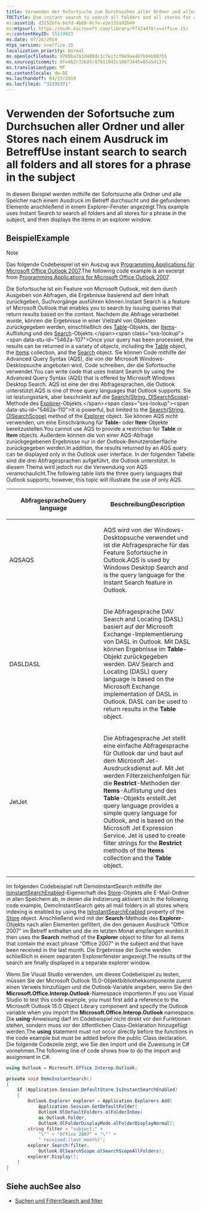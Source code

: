 ```yaml
---
title: Verwenden der Sofortsuche zum Durchsuchen aller Ordner und aller Stores nach einem Ausdruck im Betreff
TOCTitle: Use instant search to search all folders and all stores for a phrase in the subject
ms:assetid: d3152bfa-6e7d-4b68-8c7e-e2e155a92b49
ms:mtpsurl: https://msdn.microsoft.com/library/Ff424478(v=office.15)
ms:contentKeyID: 55119923
ms.date: 07/24/2014
mtps_version: v=office.15
localization_priority: Normal
ms.openlocfilehash: 07b0ba7a1d488dc1c7e1fcf0e9ae487b04b88755
ms.sourcegitcommit: 8fe462c32b91c87911942c188f3445e85a54137c
ms.translationtype: MT
ms.contentlocale: de-DE
ms.lasthandoff: 04/23/2019
ms.locfileid: "32335371"
---
```

# <a name="use-instant-search-to-search-all-folders-and-all-stores-for-a-phrase-in-the-subject"></a><span data-ttu-id="5462a-102">Verwenden der Sofortsuche zum Durchsuchen aller Ordner und aller Stores nach einem Ausdruck im Betreff</span><span class="sxs-lookup"><span data-stu-id="5462a-102">Use instant search to search all folders and all stores for a phrase in the subject</span></span>

<span data-ttu-id="5462a-103">In diesem Beispiel werden mithilfe der Sofortsuche alle Ordner und alle Speicher nach einem Ausdruck im Betreff durchsucht und die gefundenen Elemente anschließend in einem Explorer-Fenster angezeigt.</span><span class="sxs-lookup"><span data-stu-id="5462a-103">This example uses Instant Search to search all folders and all stores for a phrase in the subject, and then displays the items in an explorer window.</span></span>

## <a name="example"></a><span data-ttu-id="5462a-104">Beispiel</span><span class="sxs-lookup"><span data-stu-id="5462a-104">Example</span></span>

> [!NOTE] 
> <span data-ttu-id="5462a-105">Das folgende Codebeispiel ist ein Auszug aus [Programming Applications für Microsoft Office Outlook 2007](https://www.amazon.com/gp/product/0735622493?ie=UTF8&tag=msmsdn-20&linkCode=as2&camp=1789&creative=9325&creativeASIN=0735622493).</span><span class="sxs-lookup"><span data-stu-id="5462a-105">The following code example is an excerpt from [Programming Applications for Microsoft Office Outlook 2007](https://www.amazon.com/gp/product/0735622493?ie=UTF8&tag=msmsdn-20&linkCode=as2&camp=1789&creative=9325&creativeASIN=0735622493).</span></span>

<span data-ttu-id="5462a-106">Die Sofortsuche ist ein Feature von Microsoft Outlook, mit dem durch Ausgeben von Abfragen, die Ergebnisse basierend auf dem Inhalt zurückgeben, Suchvorgänge ausführen können.</span><span class="sxs-lookup"><span data-stu-id="5462a-106">Instant Search is a feature of Microsoft Outlook that enables you to search by issuing queries that return results based on the content.</span></span> <span data-ttu-id="5462a-107">Nachdem die Abfrage verarbeitet wurde, können die Ergebnisse in einer Vielzahl von Objekten zurückgegeben werden, einschließlich des [Table](https://msdn.microsoft.com/library/bb652856\(v=office.15\))-Objekts, der [Items](https://msdn.microsoft.com/library/bb645287\(v=office.15\))-Auflistung und des [Search](https://msdn.microsoft.com/library/bb612611\(v=office.15\))-Objekts.</span><span class="sxs-lookup"><span data-stu-id="5462a-107">Once your query has been processed, the results can be returned in a variety of objects, including the [Table](https://msdn.microsoft.com/library/bb652856\(v=office.15\)) object, the [Items](https://msdn.microsoft.com/library/bb645287\(v=office.15\)) collection, and the [Search](https://msdn.microsoft.com/library/bb612611\(v=office.15\)) object.</span></span> <span data-ttu-id="5462a-108">Sie können Code mithilfe der Advanced Query Syntax (AQS), die von der Microsoft Windows-Desktopsuche angeboten wird, Code schreiben, der die Sofortsuche verwendet.</span><span class="sxs-lookup"><span data-stu-id="5462a-108">You can write code that uses Instant Search by using the Advanced Query Syntax (AQS) that is offered by Microsoft Windows Desktop Search.</span></span> <span data-ttu-id="5462a-109">AQS ist eine der drei Abfragesprachen, die Outlook unterstützt.</span><span class="sxs-lookup"><span data-stu-id="5462a-109">AQS is one of three query languages that Outlook supports.</span></span> <span data-ttu-id="5462a-110">Sie ist leistungsstark, aber beschränkt auf die [Search(String, OlSearchScope)](https://msdn.microsoft.com/library/bb610561\(v=office.15\))-Methode des [Explorer](https://msdn.microsoft.com/library/bb623678\(v=office.15\))-Objekts.</span><span class="sxs-lookup"><span data-stu-id="5462a-110">It is powerful, but limited to the [Search(String, OlSearchScope)](https://msdn.microsoft.com/library/bb610561\(v=office.15\)) method of the [Explorer](https://msdn.microsoft.com/library/bb623678\(v=office.15\)) object.</span></span> <span data-ttu-id="5462a-111">Sie können AQS nicht verwenden, um eine Einschränkung für **Table**- oder **Item**-Objekte bereitzustellen.</span><span class="sxs-lookup"><span data-stu-id="5462a-111">You cannot use AQS to provide a restriction for **Table** or **Item** objects.</span></span> <span data-ttu-id="5462a-112">Außerdem können die von einer AQS-Abfrage zurückgegebenen Ergebnisse nur in der Outlook-Benutzeroberfläche zurückgegeben werden.</span><span class="sxs-lookup"><span data-stu-id="5462a-112">In addition, the results returned by an AQS query can be displayed only in the Outlook user interface.</span></span> <span data-ttu-id="5462a-113">In der folgenden Tabelle sind die drei Abfragesprachen aufgeführt, die Outlook unterstützt. In diesem Thema wird jedoch nur die Verwendung von AQS veranschaulicht.</span><span class="sxs-lookup"><span data-stu-id="5462a-113">The following table lists the three query languages that Outlook supports; however, this topic will illustrate the use of only AQS.</span></span>

<table>
<colgroup>
<col style="width: 50%" />
<col style="width: 50%" />
</colgroup>
<thead>
<tr class="header">
<th><p><span data-ttu-id="5462a-114">Abfragesprache</span><span class="sxs-lookup"><span data-stu-id="5462a-114">Query language</span></span></p></th>
<th><p><span data-ttu-id="5462a-115">Beschreibung</span><span class="sxs-lookup"><span data-stu-id="5462a-115">Description</span></span></p></th>
</tr>
</thead>
<tbody>
<tr class="odd">
<td><p><span data-ttu-id="5462a-116">AQS</span><span class="sxs-lookup"><span data-stu-id="5462a-116">AQS</span></span></p></td>
<td><p><span data-ttu-id="5462a-117">AQS wird von der Windows-Desktopsuche verwendet und ist die Abfragesprache für das Feature Sofortsuche in Outlook.</span><span class="sxs-lookup"><span data-stu-id="5462a-117">AQS is used by Windows Desktop Search and is the query language for the Instant Search feature in Outlook.</span></span></p></td>
</tr>
<tr class="even">
<td><p><span data-ttu-id="5462a-118">DASL</span><span class="sxs-lookup"><span data-stu-id="5462a-118">DASL</span></span></p></td>
<td><p><span data-ttu-id="5462a-p102">Die Abfragesprache DAV Search and Locating (DASL) basiert auf der Microsoft Exchange-Implementierung von DASL in Outlook. Mit DASL können Ergebnisse im <b>Table</b>-Objekt zurückgegeben werden. </span><span class="sxs-lookup"><span data-stu-id="5462a-p102">DAV Search and Locating (DASL) query language is based on the Microsoft Exchange implementation of DASL in Outlook. DASL can be used to return results in the <b>Table</b> object.</span></span></p></td>
</tr>
<tr class="odd">
<td><p><span data-ttu-id="5462a-121">Jet</span><span class="sxs-lookup"><span data-stu-id="5462a-121">Jet</span></span></p></td>
<td><p><span data-ttu-id="5462a-p103">Die Abfragesprache Jet stellt eine einfache Abfragesprache für Outlook dar und baut auf dem Microsoft Jet-Ausdrucksdienst auf. Mit Jet werden Filterzeichenfolgen für die <b>Restrict</b>-Methoden der <b>Items</b>-Auflistung und des <b>Table</b>-Objekts erstellt.</span><span class="sxs-lookup"><span data-stu-id="5462a-p103">Jet query language provides a simple query language for Outlook, and is based on the Microsoft Jet Expression Service. Jet is used to create filter strings for the <b>Restrict</b> methods of the <b>Items</b> collection and the <b>Table</b> object.</span></span></p></td>
</tr>
</tbody>
</table>


<span data-ttu-id="5462a-124">Im folgenden Codebeispiel ruft DemoInstantSearch mithilfe der [IsInstantSearchEnabled](https://msdn.microsoft.com/library/bb609793\(v=office.15\))-Eigenschaft des [Store](https://msdn.microsoft.com/library/bb609139\(v=office.15\))-Objekts alle E-Mail-Ordner in allen Speichern ab, in denen die Indizierung aktiviert ist.</span><span class="sxs-lookup"><span data-stu-id="5462a-124">In the following code example, DemoInstantSearch gets all mail folders in all stores where indexing is enabled by using the [IsInstantSearchEnabled](https://msdn.microsoft.com/library/bb609793\(v=office.15\)) property of the [Store](https://msdn.microsoft.com/library/bb609139\(v=office.15\)) object.</span></span> <span data-ttu-id="5462a-125">Anschließend wird mit der **Search**-Methode des **Explorer**-Objekts nach allen Elementen gefiltert, die den genauen Ausdruck "Office 2007" im Betreff enthalten und die im letzten Monat empfangen wurden.</span><span class="sxs-lookup"><span data-stu-id="5462a-125">It then uses the **Search** method of the **Explorer** object to filter for all items that contain the exact phrase “Office 2007” in the subject and that have been received in the last month.</span></span> <span data-ttu-id="5462a-126">Die Ergebnisse der Suche werden schließlich in einem separaten Explorerfenster angezeigt.</span><span class="sxs-lookup"><span data-stu-id="5462a-126">The results of the search are finally displayed in a separate explorer window.</span></span>

<span data-ttu-id="5462a-127">Wenn Sie Visual Studio verwenden, um dieses Codebeispiel zu testen, müssen Sie der Microsoft Outlook 15.0-Objektbibliothekkomponente zuerst einen Verweis hinzufügen und die Outlook-Variable angeben, wenn Sie den **Microsoft.Office.Interop.Outlook**-Namespace importieren.</span><span class="sxs-lookup"><span data-stu-id="5462a-127">If you use Visual Studio to test this code example, you must first add a reference to the Microsoft Outlook 15.0 Object Library component and specify the Outlook variable when you import the **Microsoft.Office.Interop.Outlook** namespace.</span></span> <span data-ttu-id="5462a-128">Die **using**-Anweisung darf im Codebeispiel nicht direkt vor den Funktionen stehen, sondern muss vor der öffentlichen Class-Deklaration hinzugefügt werden.</span><span class="sxs-lookup"><span data-stu-id="5462a-128">The **using** statement must not occur directly before the functions in the code example but must be added before the public Class declaration.</span></span> <span data-ttu-id="5462a-129">Die folgende Codezeile zeigt, wie Sie den Import und die Zuweisung in C\# vornehmen.</span><span class="sxs-lookup"><span data-stu-id="5462a-129">The following line of code shows how to do the import and assignment in C\#.</span></span>

```csharp
using Outlook = Microsoft.Office.Interop.Outlook;
```


```csharp
private void DemoInstantSearch()
{
    if (Application.Session.DefaultStore.IsInstantSearchEnabled)
    {
        Outlook.Explorer explorer = Application.Explorers.Add(
            Application.Session.GetDefaultFolder(
            Outlook.OlDefaultFolders.olFolderInbox)
            as Outlook.Folder,
            Outlook.OlFolderDisplayMode.olFolderDisplayNormal);
        string filter = "subject:" +
            "\"" + "Office 2007" + "\"" +
            " received:(last month)";
        explorer.Search(filter,
            Outlook.OlSearchScope.olSearchScopeAllFolders);
        explorer.Display();
    }
}
```

## <a name="see-also"></a><span data-ttu-id="5462a-130">Siehe auch</span><span class="sxs-lookup"><span data-stu-id="5462a-130">See also</span></span>

- [<span data-ttu-id="5462a-131">Suchen und Filtern</span><span class="sxs-lookup"><span data-stu-id="5462a-131">Search and filter</span></span>](search-and-filter.md)

